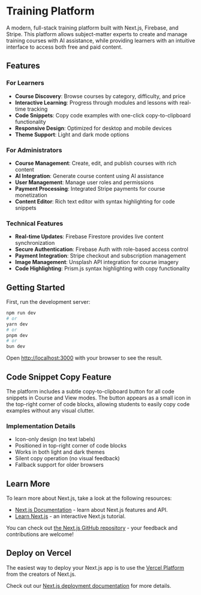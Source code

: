 # Training Platform

A modern, full-stack training platform built with Next.js, Firebase, and Stripe. This platform allows subject-matter experts to create and manage training courses with AI assistance, while providing learners with an intuitive interface to access both free and paid content.

## Features

### For Learners
- **Course Discovery**: Browse courses by category, difficulty, and price
- **Interactive Learning**: Progress through modules and lessons with real-time tracking
- **Code Snippets**: Copy code examples with one-click copy-to-clipboard functionality
- **Responsive Design**: Optimized for desktop and mobile devices
- **Theme Support**: Light and dark mode options

### For Administrators
- **Course Management**: Create, edit, and publish courses with rich content
- **AI Integration**: Generate course content using AI assistance
- **User Management**: Manage user roles and permissions
- **Payment Processing**: Integrated Stripe payments for course monetization
- **Content Editor**: Rich text editor with syntax highlighting for code snippets

### Technical Features
- **Real-time Updates**: Firebase Firestore provides live content synchronization
- **Secure Authentication**: Firebase Auth with role-based access control
- **Payment Integration**: Stripe checkout and subscription management
- **Image Management**: Unsplash API integration for course imagery
- **Code Highlighting**: Prism.js syntax highlighting with copy functionality

## Getting Started

First, run the development server:

```bash
npm run dev
# or
yarn dev
# or
pnpm dev
# or
bun dev
```

Open [http://localhost:3000](http://localhost:3000) with your browser to see the result.

## Code Snippet Copy Feature

The platform includes a subtle copy-to-clipboard button for all code snippets in Course and View modes. The button appears as a small icon in the top-right corner of code blocks, allowing students to easily copy code examples without any visual clutter.

### Implementation Details
- Icon-only design (no text labels)
- Positioned in top-right corner of code blocks
- Works in both light and dark themes
- Silent copy operation (no visual feedback)
- Fallback support for older browsers

## Learn More

To learn more about Next.js, take a look at the following resources:

- [Next.js Documentation](https://nextjs.org/docs) - learn about Next.js features and API.
- [Learn Next.js](https://nextjs.org/learn) - an interactive Next.js tutorial.

You can check out [the Next.js GitHub repository](https://github.com/vercel/next.js) - your feedback and contributions are welcome!

## Deploy on Vercel

The easiest way to deploy your Next.js app is to use the [Vercel Platform](https://vercel.com/new?utm_medium=default-template&filter=next.js&utm_source=create-next-app&utm_campaign=create-next-app-readme) from the creators of Next.js.

Check out our [Next.js deployment documentation](https://nextjs.org/docs/app/building-your-application/deploying) for more details.
